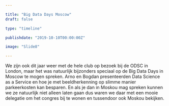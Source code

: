 ```yaml
---

title: "Big Data Days Moscow"
draft: false

type: "timeline"

publishdate: "2019-10-10T00:00:00Z"

image: "Slide8"

---
```


We zijn ook dit jaar weer met de hele club op bezoek bij de ODSC in London, maar het was natuurlijk bijzonders speciaal op de Big Data Days in Moscow te mogen spreken. Arno en Bogdan presenteerden Data Science as a Service en hoe je met beeldherkenning op slimme manier parkeerkosten kan besparen. En als je dan in Moskou mag spreken kunnen we ze natuurlijk niet alleen laten gaan dus waren we daar met een mooie delegatie om het congres bij te wonen en tussendoor ook Moskou bekijken.
